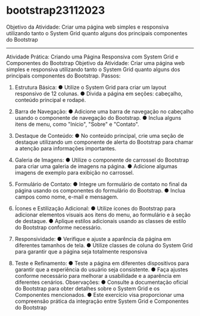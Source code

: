 # bootstrap23112023
Objetivo da Atividade: Criar uma página web simples e responsiva utilizando tanto o System Grid quanto alguns dos principais componentes do Bootstrap

-------------------------------------------------------------------------------------------------------------
Atividade Prática: Criando uma Página Responsiva com System Grid e Componentes do
Bootstrap
Objetivo da Atividade:
Criar uma página web simples e responsiva utilizando tanto o System Grid quanto alguns
dos principais componentes do Bootstrap.
Passos:
1. Estrutura Básica:
● Utilize o System Grid para criar um layout responsivo de 12 colunas.
● Divida a página em seções: cabeçalho, conteúdo principal e rodapé.
2. Barra de Navegação:
● Adicione uma barra de navegação no cabeçalho usando o componente de
navegação do Bootstrap.
● Inclua alguns itens de menu, como "Início", "Sobre" e "Contato".
3. Destaque de Conteúdo:
● No conteúdo principal, crie uma seção de destaque utilizando um componente de
alerta do Bootstrap para chamar a atenção para informações importantes.
4. Galeria de Imagens:
● Utilize o componente de carrossel do Bootstrap para criar uma galeria de imagens
na página.
● Adicione algumas imagens de exemplo para exibição no carrossel.
5. Formulário de Contato:
● Integre um formulário de contato no final da página usando os componentes do
formulário do Bootstrap.
● Inclua campos como nome, e-mail e mensagem.
6. Ícones e Estilização Adicional:
● Utilize ícones do Bootstrap para adicionar elementos visuais aos itens do menu, ao
formulário e à seção de destaque.
● Aplique estilos adicionais usando as classes de estilo do Bootstrap conforme
necessário.
7. Responsividade:
● Verifique e ajuste a aparência da página em diferentes tamanhos de tela.
● Utilize classes de coluna do System Grid para garantir que a página seja totalmente
responsiva

8. Teste e Refinamento:
● Teste a página em diferentes dispositivos para garantir que a experiência do usuário
seja consistente.
● Faça ajustes conforme necessário para melhorar a usabilidade e a aparência em
diferentes cenários.
Observações:
● Consulte a documentação oficial do Bootstrap para obter detalhes sobre o System
Grid e os Componentes mencionados.
● Este exercício visa proporcionar uma compreensão prática da integração entre
System Grid e Componentes do Bootstrap
